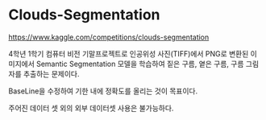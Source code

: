 # Clouds-Segmentation

https://www.kaggle.com/competitions/clouds-segmentation

4학년 1학기 컴퓨터 비전 기말프로젝트로 
인공위성 사진(TIFF)에서 PNG로 변환된 이미지에서 Semantic Segmentation 모델을
학습하여 짙은 구름, 옅은 구름, 구름 그림자를 추출하는 문제이다.


BaseLine을 수정하여 기한 내에 정확도를 올리는 것이 목표이다. 

주어진 데이터 셋 외의 외부 데이터셋 사용은 불가능하다.

